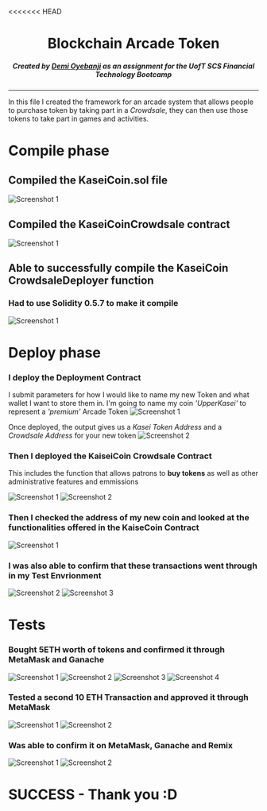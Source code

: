 <<<<<<< HEAD
<div align="center">
    
# Blockchain Arcade Token
    
##### Created by [Demi Oyebanji](mailto:oluwademiladeoyebanji@outlook.com) as an assignment for the **UofT SCS Financial Technology Bootcamp**
________________________________________________________________________________________________________

</div>

In this file I created the framework for an arcade system that allows people to purchase token by taking part in a *Crowdsale*, they can then use those tokens to take part in games and activities. 


# Compile phase


## Compiled the KaseiCoin.sol file
![Screenshot 1](Resources/KasCompile.png)

## Compiled the KaseiCoinCrowdsale contract
![Screenshot 1](Resources/KasCrowdCompile.png)

## Able to successfully compile the KaseiCoin CrowdsaleDeployer function
### Had to use Solidity 0.5.7 to make it compile
![Screenshot 1](Resources/KasCrowdDepCompile.png)

# Deploy phase 

### I deploy the Deployment Contract
I submit parameters for how I would like to name my new Token and what wallet I want to store them in.
I'm going to name my coin *'UpperKasei'* to represent a *'premium'* Arcade Token
![Screenshot 1](Resources/DeployKaiseDeployer.png)


Once deployed, the output gives us a *Kasei Token Address* and a *Crowdsale Address* for your new token
![Screenshot 2](Resources/KaiseDeployerOutput.png)


### Then I deployed the KaiseiCoin Crowdsale Contract
This includes the function that allows patrons to **buy tokens** as well as other administrative features and emmissions

![Screenshot 1](Resources/CrowdsaleContract.png) 
![Screenshot 2](Resources/CrowdsaleDetails.png)

### Then I checked the address of my new coin and looked at the functionalities offered in the KaiseCoin Contract
![Screenshot 1](Resources/KaiseCoin.png)
### I was also able to confirm that these transactions went through in my Test Envrionment
![Screenshot 2](Resources/KaiseCoinGanache2.png)
![Screenshot 3](Resources/KaiseCoinGanache.png)


# Tests

### Bought 5ETH worth of tokens and confirmed it through MetaMask and Ganache
![Screenshot 1](Resources/MetamaskConfirm2.png)
![Screenshot 2](Resources/MetamaskConfirm.png)
![Screenshot 3](Resources/GanacheBlocks.png)
![Screenshot 4](Resources/GanacheBlocks2.png)


### Tested a second 10 ETH Transaction and approved it through MetaMask
![Screenshot 1](Resources/10ETHTransaction.png)
![Screenshot 2](Resources/MetaMask10Eth.png)


### Was able to confirm it on MetaMask, Ganache and Remix
![Screenshot 1](Resources/GanacheBlock3.png)
![Screenshot 2](Resources/MetaMaskWallet.png)



# SUCCESS - Thank you :D


